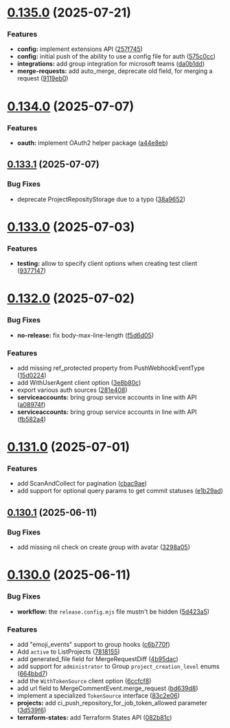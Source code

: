 # [0.135.0](https://gitlab.com/gitlab-org/api/client-go/compare/v0.134.0...v0.135.0) (2025-07-21)


### Features

* **config:** implement extensions API ([257f745](https://gitlab.com/gitlab-org/api/client-go/commit/257f74599727b6a006ba65b1c3efd7ff5fc7b86c))
* **config:** initial push of the ability to use a config file for auth ([575c0cc](https://gitlab.com/gitlab-org/api/client-go/commit/575c0cc6a1de48582ea9b3b19cef021dc3f1397a))
* **integrations:** add group integration for microsoft teams ([da0b1dd](https://gitlab.com/gitlab-org/api/client-go/commit/da0b1dd5b86fd6a41d7c043621611d0687fc628f))
* **merge-requests:** add auto_merge, deprecate old field, for merging a request ([9119eb0](https://gitlab.com/gitlab-org/api/client-go/commit/9119eb0e6662f136e589cdee74aaa410136ca664))

# [0.134.0](https://gitlab.com/gitlab-org/api/client-go/compare/v0.133.1...v0.134.0) (2025-07-07)


### Features

* **oauth:** implement OAuth2 helper package ([a44e8eb](https://gitlab.com/gitlab-org/api/client-go/commit/a44e8eb7743ff8d948f396b9849a82a7d7d6d6c4))

## [0.133.1](https://gitlab.com/gitlab-org/api/client-go/compare/v0.133.0...v0.133.1) (2025-07-07)


### Bug Fixes

* deprecate ProjectReposityStorage due to a typo ([38a9652](https://gitlab.com/gitlab-org/api/client-go/commit/38a965279a4c570fd4db4f08503a63c4e7177439))

# [0.133.0](https://gitlab.com/gitlab-org/api/client-go/compare/v0.132.0...v0.133.0) (2025-07-03)


### Features

* **testing:** allow to specify client options when creating test client ([9377147](https://gitlab.com/gitlab-org/api/client-go/commit/93771470166ce7c9097328b5e49f75a381c1720b))

# [0.132.0](https://gitlab.com/gitlab-org/api/client-go/compare/v0.131.0...v0.132.0) (2025-07-02)


### Bug Fixes

* **no-release:** fix body-max-line-length ([f5d6d05](https://gitlab.com/gitlab-org/api/client-go/commit/f5d6d05d5781cd4fc31fa647ed94d486a1f6fa72))


### Features

* add missing ref_protected property from PushWebhookEventType ([15d0224](https://gitlab.com/gitlab-org/api/client-go/commit/15d0224575e7a5415783466afffe6c6b7aaf5dec))
* add WithUserAgent client option ([3e8b80c](https://gitlab.com/gitlab-org/api/client-go/commit/3e8b80cd40b3d4ad54cb050ebd1b6e11b848869a))
* export various auth sources ([281e408](https://gitlab.com/gitlab-org/api/client-go/commit/281e4083beed2b88b035dddcb562982d4c412143))
* **serviceaccounts:** bring group service accounts in line with API ([a08974f](https://gitlab.com/gitlab-org/api/client-go/commit/a08974f284c043d4039495ed4b8f24ebeb256cdc))
* **serviceaccounts:** bring group service accounts in line with API ([fb582a4](https://gitlab.com/gitlab-org/api/client-go/commit/fb582a4bb523443984851bc1d4b0fb699cfa2a9f))

# [0.131.0](https://gitlab.com/gitlab-org/api/client-go/compare/v0.130.1...v0.131.0) (2025-07-01)


### Features

* add ScanAndCollect for pagination ([cbac9ae](https://gitlab.com/gitlab-org/api/client-go/commit/cbac9aed9bb3c7f8d175585a6d38baa3f2a7fbe1))
* add support for optional query params to get commit statuses ([e1b29ad](https://gitlab.com/gitlab-org/api/client-go/commit/e1b29adfd37db39aae4e1547f336b71d67efcdb8))

## [0.130.1](https://gitlab.com/gitlab-org/api/client-go/compare/v0.130.0...v0.130.1) (2025-06-11)


### Bug Fixes

* add missing nil check on create group with avatar ([3298a05](https://gitlab.com/gitlab-org/api/client-go/commit/3298a058f36962a86dea31587956863cd1ed7624))

# [0.130.0](https://gitlab.com/gitlab-org/api/client-go/compare/v0.129.0...v0.130.0) (2025-06-11)


### Bug Fixes

* **workflow:** the `release.config.mjs` file mustn't be hidden ([5d423a5](https://gitlab.com/gitlab-org/api/client-go/commit/5d423a55d5b577ebff50dc1a0905c6511b5a4d6f))


### Features

* add "emoji_events" support to group hooks ([c6b770f](https://gitlab.com/gitlab-org/api/client-go/commit/c6b770f350b11e1c9a7c4702ab25b865624b0d47))
* Add `active` to ListProjects ([7818155](https://gitlab.com/gitlab-org/api/client-go/commit/78181558db20647c22e7fed23e749ecafedad27b))
* add generated_file field for MergeRequestDiff ([4b95dac](https://gitlab.com/gitlab-org/api/client-go/commit/4b95dac3ef2b5aabe3040f592ba6378d081d7642))
* add support for `administrator` to Group `project_creation_level` enums ([664bbd7](https://gitlab.com/gitlab-org/api/client-go/commit/664bbd7e3c955c8068b895b1cf1540054ebc13c1))
* add the `WithTokenSource` client option ([6ccfcf8](https://gitlab.com/gitlab-org/api/client-go/commit/6ccfcf857a0a4a850168ecf9317e2e0b8a532173))
* add url field to MergeCommentEvent.merge_request ([bd639d8](https://gitlab.com/gitlab-org/api/client-go/commit/bd639d811c8e7965f426c2deccee84a12d32920f))
* implement a specialized `TokenSource` interface ([83c2e06](https://gitlab.com/gitlab-org/api/client-go/commit/83c2e06cbe76b5268e55589e8bc580582e65bb22))
* **projects:** add ci_push_repository_for_job_token_allowed parameter ([3d539f6](https://gitlab.com/gitlab-org/api/client-go/commit/3d539f66fd63ce4fec6fa7e4e546c9d2acd018f0))
* **terraform-states:** add Terraform States API ([082b81c](https://gitlab.com/gitlab-org/api/client-go/commit/082b81cd456d4b8020f6542daeb3f47c80ba38d0))
